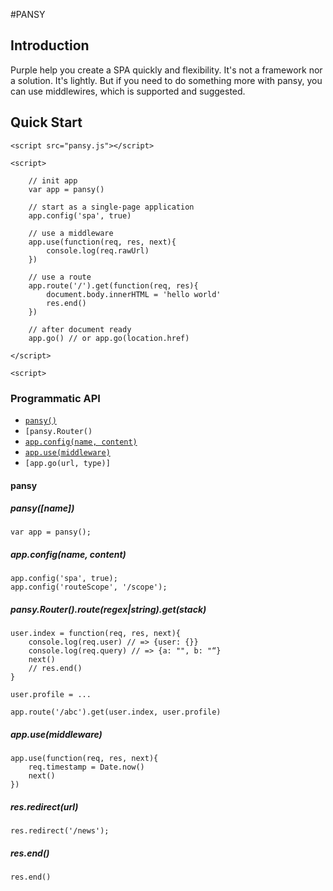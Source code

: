 #PANSY

## Introduction

Purple help you create a SPA quickly and flexibility. It's not a framework nor a solution. It's lightly.
But if you need to do something more with pansy, you can use middlewires, which is supported and suggested.
    

## Quick Start

    <script src="pansy.js"></script>

    <script>

        // init app
        var app = pansy()

        // start as a single-page application
        app.config('spa', true)

        // use a middleware
        app.use(function(req, res, next){
            console.log(req.rawUrl)
        })

        // use a route
        app.route('/').get(function(req, res){
            document.body.innerHTML = 'hello world'
            res.end()
        })

        // after document ready
        app.go() // or app.go(location.href)

    </script>

    <script>
   </script>



### Programmatic API

* <code>[pansy()](#pansy)</code>
* <code>[pansy.Router()</code>
* <code>[app.config(name, content)]()</code>
* <code>[app.use(middleware)]()</code>
* <code>[app.go(url, type)]</code>

#### pansy

##### pansy([name])

    var app = pansy();

##### app.config(name, content)

    app.config('spa', true);
    app.config('routeScope', '/scope');


##### pansy.Router().route(regex|string).get(stack)

    user.index = function(req, res, next){
        console.log(req.user) // => {user: {}}
        console.log(req.query) // => {a: "", b: "“}
        next()
        // res.end()
    }

    user.profile = ...

    app.route('/abc').get(user.index, user.profile)

##### app.use(middleware)

    app.use(function(req, res, next){
        req.timestamp = Date.now()
        next()
    })



##### res.redirect(url)

    res.redirect('/news');


##### res.end()

    res.end()



